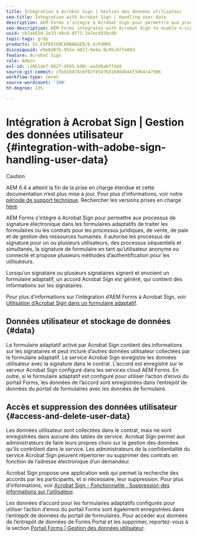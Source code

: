 ```yaml
---
title: Intégration à Acrobat Sign | Gestion des données utilisateur
seo-title: Integration with Acrobat Sign | Handling user data
description: AEM Forms s’intègre à Acrobat Sign pour permettre aux processus de signature électronique dans les formulaires adaptatifs de traiter les formulaires ou les contrats pour les processus juridiques, de vente, de paie et de gestion des ressources humaines. Explorez plus en détail les données utilisateur, les entrepôts de données, ainsi que l’accès et la suppression des données utilisateur.
seo-description: AEM Forms integrates with Acrobat Sign to enable e-signature workflows in adaptive forms to process forms or agreements for legal, sales, payroll, human resource management workflows. Dig deeper on user data, data stores, and access and delete user data.
uuid: cb3a455d-2e33-44c8-8f71-3a7ecd939cd8
topic-tags: grdp
products: SG_EXPERIENCEMANAGER/6.4/FORMS
discoiquuid: e9e0d8fb-955e-4021-9e9a-9c95c6ffe88d
feature: Acrobat Sign
role: Admin
exl-id: c2061de7-8627-4595-b96c-aa2d6abffddd
source-git-commit: c5b816d74c6f02f85476d16868844f39b4c47996
workflow-type: tm+mt
source-wordcount: '399'
ht-degree: 13%

---
```


# Intégration à Acrobat Sign | Gestion des données utilisateur {#integration-with-adobe-sign-handling-user-data}

>[!CAUTION]
>
>AEM 6.4 a atteint la fin de la prise en charge étendue et cette documentation n’est plus mise à jour. Pour plus d’informations, voir notre [période de support technique](https://helpx.adobe.com/fr/support/programs/eol-matrix.html). Rechercher les versions prises en charge [here](https://experienceleague.adobe.com/docs/?lang=fr).

AEM Forms s’intègre à Acrobat Sign pour permettre aux processus de signature électronique dans les formulaires adaptatifs de traiter les formulaires ou les contrats pour les processus juridiques, de vente, de paie et de gestion des ressources humaines. Il autorise les processus de signature pour un ou plusieurs utilisateurs, des processus séquentiels et simultanés, la signature de formulaire en tant qu’utilisateur anonyme ou connecté et propose plusieurs méthodes d’authentification pour les utilisateurs.

Lorsqu’un signataire ou plusieurs signataires signent et envoient un formulaire adaptatif, un accord Acrobat Sign est généré, qui contient des informations sur les signataires.

Pour plus d’informations sur l’intégration d’AEM Forms à Acrobat Sign, voir [Utilisation d’Acrobat Sign dans un formulaire adaptatif](/help/forms/using/working-with-adobe-sign.md).

## Données utilisateur et stockage de données {#data}

Le formulaire adaptatif activé par Acrobat Sign contient des informations sur les signataires et peut inclure d’autres données utilisateur collectées par le formulaire adaptatif. Le service Acrobat Sign enregistre les données utilisateur avec la signature dans le contrat. L’accord est enregistré sur le serveur Acrobat Sign configuré dans les services cloud AEM Forms. En outre, si le formulaire adaptatif est configuré pour utiliser l’action d’envoi du portail Forms, les données de l’accord sont enregistrées dans l’entrepôt de données du portail de formulaires avec les données de formulaire.

## Accès et suppression des données utilisateur {#access-and-delete-user-data}

Les données utilisateur sont collectées dans le contrat, mais ne sont enregistrées dans aucune des tables de service. Acrobat Sign permet aux administrateurs de faire leurs propres choix sur la gestion des données qu’ils contrôlent dans le service. Les administrateurs de la confidentialité du service Acrobat Sign peuvent répertorier ou supprimer des contrats en fonction de l’adresse électronique d’un demandeur.

Acrobat Sign propose une application web qui permet la recherche des accords par les participants, et si nécessaire, leur suppression. Pour plus d’informations, voir [Acrobat Sign - Fonctionnalité : Suppression des informations sur l’utilisateur](https://helpx.adobe.com/fr/sign/using/gdpr-compliance.html).

Les données d’accord pour les formulaires adaptatifs configurés pour utiliser l’action d’envoi du portail Forms sont également enregistrées dans l’entrepôt de données du portail de formulaires. Pour accéder aux données de l’entrepôt de données de Forms Portal et les supprimer, reportez-vous à la section [Portail Forms | Gestion des données utilisateur](/help/forms/using/forms-portal-handling-user-data.md).

